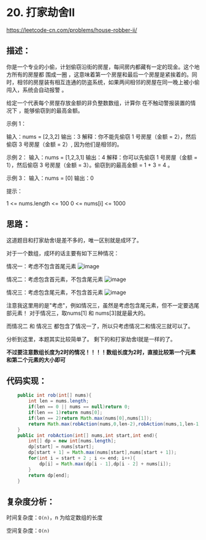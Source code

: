 # 20. 打家劫舍Ⅱ

https://leetcode-cn.com/problems/house-robber-ii/

## 描述：
你是一个专业的小偷，计划偷窃沿街的房屋，每间房内都藏有一定的现金。这个地方所有的房屋都 围成一圈 ，这意味着第一个房屋和最后一个房屋是紧挨着的。同时，相邻的房屋装有相互连通的防盗系统，如果两间相邻的房屋在同一晚上被小偷闯入，系统会自动报警 。

给定一个代表每个房屋存放金额的非负整数数组，计算你 在不触动警报装置的情况下 ，能够偷窃到的最高金额。

示例 1：

输入：nums = [2,3,2] 输出：3 解释：你不能先偷窃 1 号房屋（金额 = 2），然后偷窃 3 号房屋（金额 = 2）, 因为他们是相邻的。

示例 2： 输入：nums = [1,2,3,1] 输出：4 解释：你可以先偷窃 1 号房屋（金额 = 1），然后偷窃 3 号房屋（金额 = 3）。偷窃到的最高金额 = 1 + 3 = 4 。

示例 3： 输入：nums = [0] 输出：0

提示：

1 <= nums.length <= 100
0 <= nums[i] <= 1000


## 思路：

这道题目和打家劫舍Ⅰ是差不多的，唯一区别就是成环了。

对于一个数组，成环的话主要有如下三种情况：

情况一：考虑不包含首尾元素
![image](https://user-images.githubusercontent.com/82756242/156329555-0123b51a-6959-48b6-afb1-375395682a52.png)

情况二：考虑包含首元素，不包含尾元素
![image](https://user-images.githubusercontent.com/82756242/156329581-588a20ec-8d5e-425a-875d-018efcedbea3.png)

情况三：考虑包含尾元素，不包含首元素
![image](https://user-images.githubusercontent.com/82756242/156329593-ab542e85-416a-4d4c-8316-cd05da348873.png)

注意我这里用的是"考虑"，例如情况三，虽然是考虑包含尾元素，但不一定要选尾部元素！ 对于情况三，取nums[1] 和 nums[3]就是最大的。

而情况二 和 情况三 都包含了情况一了，所以只考虑情况二和情况三就可以了。

分析到这里，本题其实比较简单了。 剩下的和打家劫舍Ⅰ就是一样的了。

**不过要注意数组长度为2时的情况！！！！数组长度为2时，直接比较第一个元素和第二个元素的大小即可**



## 代码实现：
```java
    public int rob(int[] nums){
        int len = nums.length;
        if(len == 0 || nums == null)return 0;
        if(len == 1)return nums[0];
        if(len == 2)return Math.max(nums[0],nums[1]);
        return Math.max(robAction(nums,0,len-2),robAction(nums,1,len-1));
    }
    public int robAction(int[] nums,int start,int end){
        int[] dp = new int[nums.length];
        dp[start] = nums[start];
        dp[start + 1] = Math.max(nums[start],nums[start + 1]);
        for(int i = start + 2 ; i <= end; i++){
            dp[i] = Math.max(dp[i - 1],dp[i - 2] + nums[i]);
        }
        return dp[end];
    }
```


## 复杂度分析：
时间复杂度：`O(n)`，n 为给定数组的长度

空间复杂度：`O(n)`
